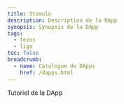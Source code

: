```yaml
---
title: Stimulo
description: Description de la DApp
synopsis: Synopsis de la DApp
tags:
  - tezos
  - ligo
toc: false
breadcrumb:
  - name: Catalogue de DApps
    href: /dapps.html
---
```


Tutoriel de la DApp
